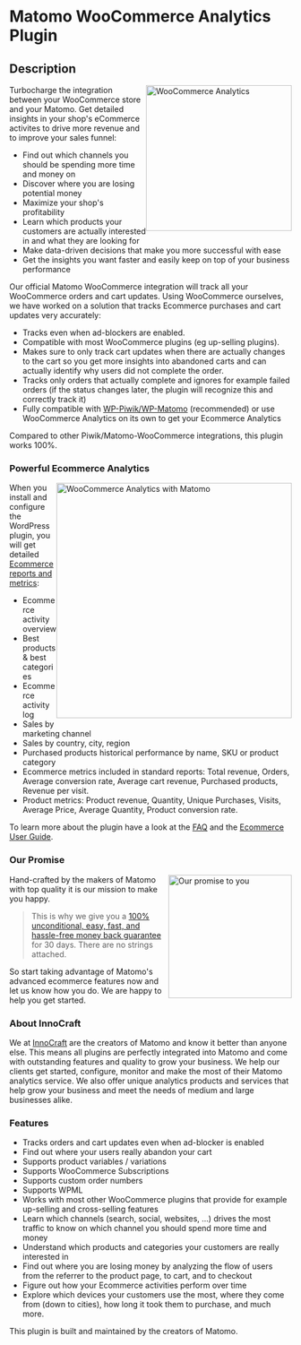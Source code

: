 # Matomo WooCommerce Analytics Plugin

## Description

<img src="https://matomo.org/wp-content/uploads/2014/12/logo-woocommerce.png" style="width:260px;float:right;margin-bottom: 10px;" alt="WooCommerce Analytics">Turbocharge the integration between your WooCommerce store and your Matomo. Get detailed insights in your shop's eCommerce activites to drive more revenue and to improve your sales funnel:

* Find out which channels you should be spending more time and money on
* Discover where you are losing potential money
* Maximize your shop's profitability
* Learn which products your customers are actually interested in and what they are looking for
* Make data-driven decisions that make you more successful with ease
* Get the insights you want faster and easily keep on top of your business performance

Our official Matomo WooCommerce integration will track all your WooCommerce orders and cart updates. Using WooCommerce ourselves, we have worked on a solution that tracks Ecommerce purchases and cart updates very accurately:

* Tracks even when ad-blockers are enabled. 
* Compatible with most WooCommerce plugins (eg up-selling plugins).
* Makes sure to only track cart updates when there are actually changes to the cart so you get more insights into abandoned carts and can actually identify why users did not complete the order. 
* Tracks only orders that actually complete and ignores for example failed orders (if the status changes later, the plugin will recognize this and correctly track it)
* Fully compatible with [WP-Piwik/WP-Matomo](https://wordpress.org/plugins/wp-piwik/) (recommended) or use WooCommerce Analytics on its own to get your Ecommerce Analytics

Compared to other Piwik/Matomo-WooCommerce integrations, this plugin works 100%. 

### Powerful Ecommerce Analytics 

<img src="/WooCommerceAnalytics/images/3.0.0/1_EcommerceOverview.png?w=1024" style="width:420px;float:right;margin-bottom: 10px;" alt="WooCommerce Analytics with Matomo">

When you install and configure the WordPress plugin, you will get detailed [Ecommerce reports and metrics](https://matomo.org/docs/ecommerce-analytics/):

* Ecommerce activity overview
* Best products & best categories
* Ecommerce activity log
* Sales by marketing channel
* Sales by country, city, region
* Purchased products historical performance by name, SKU or product category
* Ecommerce metrics included in standard reports: Total revenue, Orders, Average conversion rate, Average cart revenue, Purchased products, Revenue per visit.
* Product metrics: Product revenue, Quantity, Unique Purchases, Visits, Average Price, Average Quantity, Product conversion rate.

To learn more about the plugin have a look at the [FAQ](#faq) and the [Ecommerce User Guide](https://matomo.org/docs/ecommerce-analytics/).

### Our Promise

<a href="https://shop.matomo.org/refund-policy/" target="_blank"><img src="https://shop.matomo.org/wp-content/uploads/2016/10/money_back-300x294.png" style="width:220px;float:right;margin-bottom: 10px;" alt="Our promise to you"></a>Hand-crafted by the makers of Matomo with top quality it is our mission to make you happy. 

> This is why we give you a [100% unconditional, easy, fast, and hassle-free money back guarantee](https://shop.matomo.org/refund-policy/) for 30 days. There are no strings attached.

So start taking advantage of Matomo's advanced ecommerce features now and let us know how you do. We are happy to help you get started.

### About InnoCraft

We at [InnoCraft](https://www.innocraft.com) are the creators of Matomo and know it better than anyone else. This means all plugins are perfectly integrated into Matomo and come with outstanding features and quality to grow your business. We help our clients get started, configure, monitor and make the most of their Matomo analytics service. We also offer unique analytics products and services that help grow your business and meet the needs of medium and large businesses alike.

### Features
* Tracks orders and cart updates even when ad-blocker is enabled
* Find out where your users really abandon your cart
* Supports product variables / variations
* Supports WooCommerce Subscriptions
* Supports custom order numbers
* Supports WPML
* Works with most other WooCommerce plugins that provide for example up-selling and cross-selling features
* Learn which channels (search, social, websites, ...) drives the most traffic to know on which channel you should spend more time and money
* Understand which products and categories your customers are really interested in
* Find out where you are losing money by analyzing the flow of users from the referrer to the product page, to cart, and to checkout
* Figure out how your Ecommerce activities perform over time
* Explore which devices your customers use the most, where they come from (down to cities), how long it took them to purchase, and much more. 

This plugin is built and maintained by the creators of Matomo.
